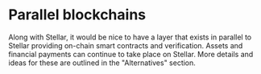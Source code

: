 # Parallel blockchains

Along with Stellar, it would be nice to have a layer that exists in parallel to Stellar providing on-chain smart contracts and verification. Assets and financial payments can continue to take place on Stellar. More details and ideas for these are outlined in the "Alternatives" section.

